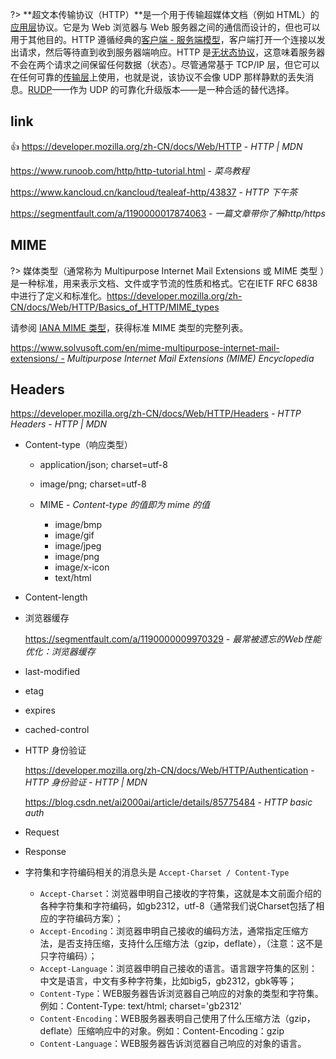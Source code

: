 ?> **超文本传输协议（HTTP）**是一个用于传输超媒体文档（例如 HTML）的[应用层](https://en.wikipedia.org/wiki/Application_Layer)协议。它是为 Web 浏览器与 Web 服务器之间的通信而设计的，但也可以用于其他目的。HTTP 遵循经典的[客户端 - 服务端模型](https://en.wikipedia.org/wiki/Client–server_model)，客户端打开一个连接以发出请求，然后等待直到收到服务器端响应。HTTP 是[无状态协议](http://en.wikipedia.org/wiki/Stateless_protocol)，这意味着服务器不会在两个请求之间保留任何数据（状态）。尽管通常基于 TCP/IP 层，但它可以在任何可靠的[传输层](https://zh.wikipedia.org/wiki/传输层)上使用，也就是说，该协议不会像 UDP 那样静默的丢失消息。[RUDP](https://en.wikipedia.org/wiki/Reliable_User_Datagram_Protocol)——作为 UDP 的可靠化升级版本——是一种合适的替代选择。

## link <i class="ri-link"></i>

👍 https://developer.mozilla.org/zh-CN/docs/Web/HTTP - *HTTP | MDN*

https://www.runoob.com/http/http-tutorial.html - *菜鸟教程*

https://www.kancloud.cn/kancloud/tealeaf-http/43837 - *HTTP 下午茶*

https://segmentfault.com/a/1190000017874063 - *一篇文章带你了解http/https*



## MIME

?> 媒体类型（通常称为 Multipurpose Internet Mail Extensions 或 MIME 类型 ）是一种标准，用来表示文档、文件或字节流的性质和格式。它在IETF RFC 6838中进行了定义和标准化。<https://developer.mozilla.org/zh-CN/docs/Web/HTTP/Basics_of_HTTP/MIME_types>

请参阅 [IANA MIME 类型](http://www.iana.org/assignments/media-types/)，获得标准 MIME 类型的完整列表。

 https://www.solvusoft.com/en/mime-multipurpose-internet-mail-extensions/ - *Multipurpose Internet Mail Extensions (MIME) Encyclopedia*

## Headers

https://developer.mozilla.org/zh-CN/docs/Web/HTTP/Headers - *HTTP Headers - HTTP | MDN*

- Content-type（响应类型）

  - application/json; charset=utf-8
  - image/png; charset=utf-8

  - MIME - *Content-type 的值即为 mime 的值*
    - image/bmp
    - image/gif
    - image/jpeg
    - image/png
    - image/x-icon
    - text/html

- Content-length

- 浏览器缓存

  https://segmentfault.com/a/1190000009970329 - *最常被遗忘的Web性能优化：浏览器缓存*

- last-modified
- etag
- expires
- cached-control

 

- HTTP 身份验证

  https://developer.mozilla.org/zh-CN/docs/Web/HTTP/Authentication -  *HTTP 身份验证 - HTTP | MDN*

  https://blog.csdn.net/ai2000ai/article/details/85775484 - *HTTP basic auth*

 

- Request

 

- Response



- 字符集和字符编码相关的消息头是 `Accept-Charset / Content-Type`
  - `Accept-Charset`：浏览器申明自己接收的字符集，这就是本文前面介绍的各种字符集和字符编码，如gb2312，utf-8（通常我们说Charset包括了相应的字符编码方案）；
  - `Accept-Encoding`：浏览器申明自己接收的编码方法，通常指定压缩方法，是否支持压缩，支持什么压缩方法（gzip，deflate），（注意：这不是只字符编码）；
  - `Accept-Language`：浏览器申明自己接收的语言。语言跟字符集的区别：中文是语言，中文有多种字符集，比如big5，gb2312，gbk等等；
  - `Content-Type`：WEB服务器告诉浏览器自己响应的对象的类型和字符集。例如：Content-Type: text/html; charset='gb2312'
  - `Content-Encoding`：WEB服务器表明自己使用了什么压缩方法（gzip，deflate）压缩响应中的对象。例如：Content-Encoding：gzip
  - `Content-Language`：WEB服务器告诉浏览器自己响应的对象的语言。

